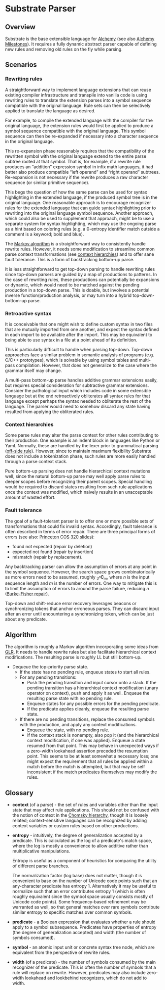 # Substrate Parser

## Overview
Substrate is the base extensible language for [Alchemy](README.md) (see also [Alchemy Milestones](Milestones.md)). It requires a fully dynamic abstract parser capable of defining new rules and removing old rules on the fly while parsing.

## Scenarios
### Rewriting rules
A straightforward way to implement language extensions that can reuse existing compiler infrastructure and transpile into vanilla code is using rewriting rules to translate the extension parses into a symbol sequence compatible with the original language. Rule sets can then be selectively applied to translate the language as desired.

For example, to compile the extended language with the compiler for the original language, the extension rules would first be applied to produce a symbol sequence compatible with the original language. This symbol sequence can then be re-expanded if necessary into a character sequence in the original language.

This re-expansion phase reasonably requires that the compatibility of the rewritten symbol with the original language extend to the entire parse subtree rooted at that symbol. That is, for example, if a rewrite rule produces an “addition” expression symbol in infix math languages, it had better also produce compatible “left operand” and “right operand” subtrees. Re-expansion is not necessary if the rewrite produces a raw character sequence (or similar primitive sequence).

This begs the question of how the same parse can be used for syntax highlighting in the extended language, if the produced symbol tree is in the original language. One reasonable approach is to encourage recognizer rules for the extended language that can guide syntax highlighting prior to rewriting into the original language symbol sequence. Another approach, which could also be used to supplement that approach, might be to use a separate system for syntax highlighting, which may use the ongoing parse as a hint based on coloring rules (e.g. a 0-entropy identifier match outside a comment is a keyword; bold and blue).

The [Markov algorithm](https://en.wikipedia.org/wiki/Markov_algorithm) is a straightforward way to consistently handle rewrite rules. However, it needs some modification to streamline common parse context transformations (see [context hierarchies](#context-hierarchies)) and to offer sane fault tolerance. This is a form of backtracking bottom-up parse.

It is less straightforward to get top-down parsing to handle rewriting rules since top-down parsers are guided by a map of productions to patterns. In the case of rewriting rules, these productions can potentially be expansions or dynamic, which would need to be matched against the pending production in a top-down parse. This is doable, but involves a potential inverse function/production analysis, or may turn into a hybrid top-down-bottom-up parse.

### Retroactive syntax
It is conceivable that one might wish to define custom syntax in two files that are mutually imported from one another, and expect the syntax defined in each import to be available after the import. This may be equivalent to being able to use syntax in a file at a point ahead of its definition.

This is particularly difficult to handle when parsing top-down. Top-down approaches face a similar problem in semantic analysis of programs (e.g. C/C++ prototypes), which is solvable by using symbol tables and multi-pass compilation. However, that does not generalize to the case where the grammar itself may change.

A multi-pass bottom-up parse handles additive grammar extensions easily, but requires special consideration for subtractive grammar extensions. Consider the pathological input which includes code in some extensible language but at the end retroactively obliterates all syntax rules for that language except perhaps the syntax needed to obliterate the rest of the language. The parser would need to somehow discard any state having resulted from applying the obliterated rules.

### Context hierarchies
Some parse rules may alter the parse context for other rules contributing to their production. One example is an indent block in languages like Python or Yaml. Normally, these are handled by the lexer prior to grammatical parsing ([off-side rule](https://en.wikipedia.org/wiki/Off-side_rule)). However, since to maintain maximum flexibility Substrate does not include a tokenization phase, such rules are more easily handled through a parse context stack.

Pure bottom-up parsing does not handle hierarchical context mutations well, since the natural bottom-up parse may well apply parse rules to deeper scopes before recognizing their parent scopes. Special handling would be required to discard states resulting from such rule applications once the context was modified, which naively results in an unacceptable amount of wasted effort.

### Fault tolerance
The goal of a fault-tolerant parser is to offer one or more possible sets of transformations that could fix invalid syntax. Accordingly, fault tolerance is often described in terms of error repair. There are three principal forms of errors (see also: [Princeton COS 320 slides](http://www.cs.princeton.edu/courses/archive/spr05/cos320/notes/7-parsing-error.ppt)):
* found not expected (repair by deletion)
* expected not found (repair by insertion)
* mismatch (repair by replacement).

Any backtracking parser can allow the assumption of errors at any point in the symbol sequence. However, the search space grows combinatorically as more errors need to be assumed, roughly <sub>3<sup>*n*</sup></sub>**C**<sub>*m*</sub>, where *n* is the input sequence length and *m* is the number of errors. One way to mitigate this is to limit the assumption of errors to around the parse failure, reducing *n* ([Burke-Fisher repair](https://en.wikipedia.org/wiki/Burke%E2%80%93Fisher_error_repair)).

Top-down and shift-reduce error recovery leverages beacons or synchronizing tokens that anchor erroneous parses. They can discard input after an error until encountering a synchronizing token, which can be just about any predicate.

## Algorithm

The algorithm is roughly a Markov algorithm incorporating some ideas from [GLR](https://en.wikipedia.org/wiki/GLR_parser). It needs to handle rewrite rules but also facilitate hierarchical context modifications. The resulting parse is roughly LL but still bottom-up.

* Dequeue the top-priority parse state.
  * If the state has no pending rule, enqueue states to start all rules.
  * For any pending transitions:
    * Push the pending transition and input cursor onto a stack. If the pending transition has a hierarchical context modification (unary operator on context), push and apply it as well. Enqueue the resulting parse state with no pending rule.
    * Enqueue states for any possible errors for the pending predicate.
    * If the predicate applies cleanly, enqueue the resulting parse state.
  * If there are no pending transitions, replace the consumed symbols with the production, and apply any context modifications.
    * Enqueue the state, with no pending rule.
    * If the context stack is nonempty, also pop it (and the hierarchical context modification, if one was applied). Enqueue a state resumed from that point. This may behave in unexpected ways if a zero-width lookahead assertion preceded the resumption point. This seems to be at least somewhat a necessary loss; one might expect the requirement that all rules be applied within a match before the match is attempted, but that may be self inconsistent if the match predicates themselves may modify the rules.

## Glossary
* **context** (of a parse) - the set of rules and variables other than the input state that may affect rule applications. This should not be confused with the notion of context in the [Chomsky hierarchy](https://en.wikipedia.org/wiki/Chomsky_hierarchy#The_hierarchy), though it is loosely related; context-sensitive languages can be recognized by adding context variables or custom rules based on other productions.
* **entropy** - intuitively, the degree of generalization accepted by a predicate. This is calculated as the log of a predicate's match space, where the log is mostly a convenience to allow additive rather than multiplicative manipulations.

  Entropy is useful as a component of heuristics for comparing the utility of different parse branches.

  The normalization factor (log base) does not matter, though it is convenient to base on the number of Unicode code points such that an any-character predicate has entropy 1. Alternatively it may be useful to normalize such that an error contributes entropy 1 (which is often roughly equivalent since the symbol space usually consists mostly of Unicode code points). Some frequency-based refinement may be warranted as well, so that general matches over rare symbols contribute similar entropy to specific matches over common symbols.

* **predicate** - a Boolean expression that evaluates whether a rule should apply to a symbol subsequence. Predicates have properties of entropy (the degree of generalization accepted) and width (the number of symbols consumed).

* **symbol** - an atomic input unit or concrete syntax tree node, which are equivalent from the perspective of rewrite rules.

* **width** (of a predicate) - the number of symbols consumed by the main recognizer of the predicate. This is often the number of symbols that a rule will replace on rewrite. However, predicates may also include zero-width lookahead and lookbehind recognizers, which do not add to width.
